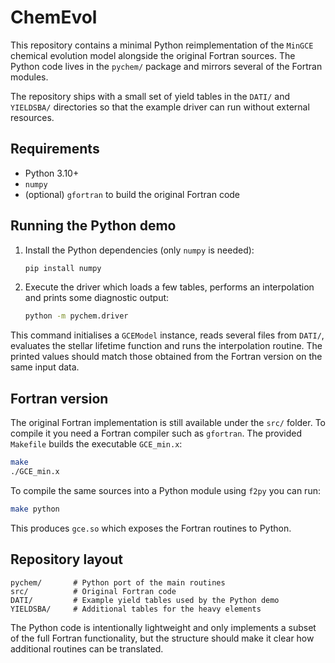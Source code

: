 # ChemEvol

This repository contains a minimal Python reimplementation of the `MinGCE`
chemical evolution model alongside the original Fortran sources.
The Python code lives in the `pychem/` package and mirrors several of the
Fortran modules.

The repository ships with a small set of yield tables in the `DATI/` and
`YIELDSBA/` directories so that the example driver can run without external
resources.

## Requirements

* Python 3.10+
* `numpy`
* (optional) `gfortran` to build the original Fortran code

## Running the Python demo

1. Install the Python dependencies (only `numpy` is needed):

   ```bash
   pip install numpy
   ```

2. Execute the driver which loads a few tables, performs an interpolation
   and prints some diagnostic output:

   ```bash
   python -m pychem.driver
   ```

This command initialises a `GCEModel` instance, reads several files from
`DATI/`, evaluates the stellar lifetime function and runs the interpolation
routine. The printed values should match those obtained from the Fortran
version on the same input data.

## Fortran version

The original Fortran implementation is still available under the `src/`
folder. To compile it you need a Fortran compiler such as `gfortran`.
The provided `Makefile` builds the executable `GCE_min.x`:

```bash
make
./GCE_min.x
```

To compile the same sources into a Python module using `f2py` you can run:

```bash
make python
```
This produces `gce.so` which exposes the Fortran routines to Python.

## Repository layout

```
pychem/       # Python port of the main routines
src/          # Original Fortran code
DATI/         # Example yield tables used by the Python demo
YIELDSBA/     # Additional tables for the heavy elements
```

The Python code is intentionally lightweight and only implements a subset of
the full Fortran functionality, but the structure should make it clear how
additional routines can be translated.
